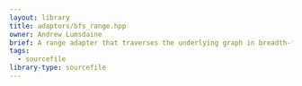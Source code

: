 ```yaml
---
layout: library
title: adaptors/bfs_range.hpp
owner: Andrew Lumsdaine
brief: A range adapter that traverses the underlying graph in breadth-first order
tags:
  - sourcefile
library-type: sourcefile
---
```




```{index} bfs_range.hpp
```
